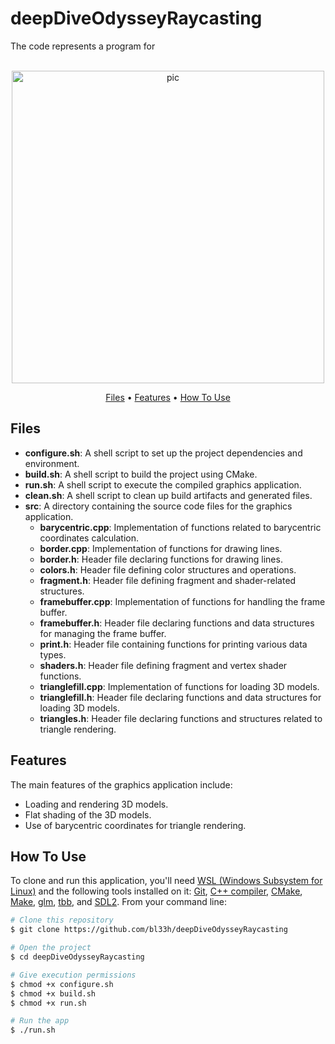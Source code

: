 # deepDiveOdysseyRaycasting

The code represents a program for

<p align="center">
  <br>
  <img src="https://media.giphy.com/media/v1.Y2lkPTc5MGI3NjExOHpsd2RzZWZjanN6eGQ3dG1randuZWk0dW5rb3oyYmRydXF6djA2dSZlcD12MV9pbnRlcm5hbF9naWZfYnlfaWQmY3Q9Zw/cKLWT870ZJ9XwipnWw/giphy.gif" alt="pic" width="500">
  <br>
</p>

<p align="center">
  <a href="#Files">Files</a> •
  <a href="#Features">Features</a> •
  <a href="#how-to-use">How To Use</a>
</p>

## Files

- **configure.sh**: A shell script to set up the project dependencies and environment.
- **build.sh**: A shell script to build the project using CMake.
- **run.sh**: A shell script to execute the compiled graphics application.
- **clean.sh**: A shell script to clean up build artifacts and generated files.
- **src**: A directory containing the source code files for the graphics application.
  - **barycentric.cpp**: Implementation of functions related to barycentric coordinates calculation.
  - **border.cpp**: Implementation of functions for drawing lines.
  - **border.h**: Header file declaring functions for drawing lines.
  - **colors.h**: Header file defining color structures and operations.
  - **fragment.h**: Header file defining fragment and shader-related structures.
  - **framebuffer.cpp**: Implementation of functions for handling the frame buffer.
  - **framebuffer.h**: Header file declaring functions and data structures for managing the frame buffer.
  - **print.h**: Header file containing functions for printing various data types.
  - **shaders.h**: Header file defining fragment and vertex shader functions.
  - **trianglefill.cpp**: Implementation of functions for loading 3D models.
  - **trianglefill.h**: Header file declaring functions and data structures for loading 3D models.
  - **triangles.h**: Header file declaring functions and structures related to triangle rendering.

## Features

The main features of the graphics application include:

- Loading and rendering 3D models.
- Flat shading of the 3D models.
- Use of barycentric coordinates for triangle rendering.

## How To Use

To clone and run this application, you'll need [WSL (Windows Subsystem for Linux)](https://learn.microsoft.com/en-us/windows/wsl/install) and the following tools installed on it: [Git](https://git-scm.com), [C++ compiler](https://www.fdi.ucm.es/profesor/luis/fp/devtools/mingw.html), [CMake](https://cmake.org/download/), [Make](https://linuxhint.com/install-make-ubuntu/), [glm](https://sourceforge.net/projects/glm.mirror/), [tbb](https://www.intel.com/content/www/us/en/developer/tools/oneapi/onetbb.html), and [SDL2](https://www.oreilly.com/library/view/rust-programming-by/9781788390637/386c15eb-41b2-41b4-bd65-154a750a58d8.xhtml). From your command line:

```bash
# Clone this repository
$ git clone https://github.com/bl33h/deepDiveOdysseyRaycasting

# Open the project
$ cd deepDiveOdysseyRaycasting

# Give execution permissions
$ chmod +x configure.sh
$ chmod +x build.sh
$ chmod +x run.sh

# Run the app
$ ./run.sh
